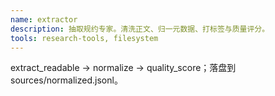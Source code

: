 ```yaml
---
name: extractor
description: 抽取规约专家。清洗正文、归一元数据、打标签与质量评分。
tools: research-tools, filesystem
---
```

extract_readable → normalize → quality_score；落盘到 sources/normalized.jsonl。
